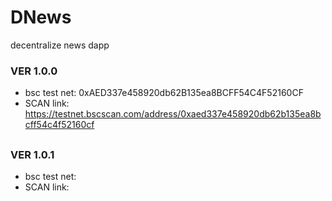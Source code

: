# DNews
decentralize news dapp

### VER 1.0.0

- bsc test net: 0xAED337e458920db62B135ea8BCFF54C4F52160CF
- SCAN link: https://testnet.bscscan.com/address/0xaed337e458920db62b135ea8bcff54c4f52160cf

##

### VER 1.0.1

- bsc test net: 
- SCAN link: 

##


